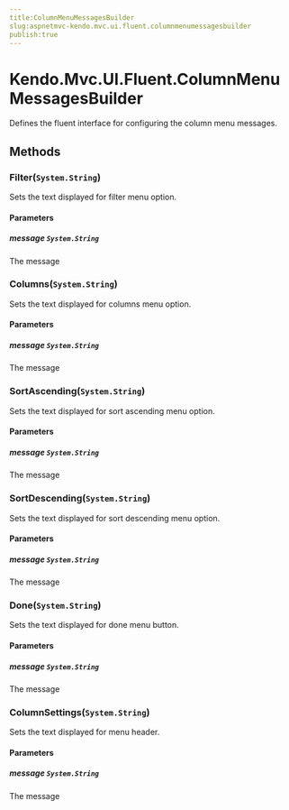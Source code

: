 ```yaml
---
title:ColumnMenuMessagesBuilder
slug:aspnetmvc-kendo.mvc.ui.fluent.columnmenumessagesbuilder
publish:true
---
```


# Kendo.Mvc.UI.Fluent.ColumnMenuMessagesBuilder
Defines the fluent interface for configuring the column menu messages.



## Methods

### Filter(`System.String`)
Sets the text displayed for filter menu option.


#### Parameters

##### message `System.String`
The message





### Columns(`System.String`)
Sets the text displayed for columns menu option.


#### Parameters

##### message `System.String`
The message





### SortAscending(`System.String`)
Sets the text displayed for sort ascending menu option.


#### Parameters

##### message `System.String`
The message





### SortDescending(`System.String`)
Sets the text displayed for sort descending menu option.


#### Parameters

##### message `System.String`
The message





### Done(`System.String`)
Sets the text displayed for done menu button.


#### Parameters

##### message `System.String`
The message





### ColumnSettings(`System.String`)
Sets the text displayed for menu header.


#### Parameters

##### message `System.String`
The message






